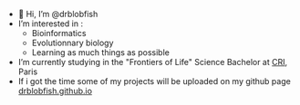 - 👋 Hi, I’m @drblobfish
- I’m interested in :
  - Bioinformatics
  - Evolutionnary biology
  - Learning as much things as possible
- I’m currently studying in the "Frontiers of Life" Science Bachelor at [CRI](https://cri-paris.org/en), Paris
- If i got the time some of my projects will be uploaded on my github page [drblobfish.github.io](https://drblobfish.github.io/)
